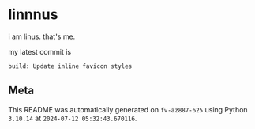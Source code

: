 # linnnus

i am linus. that's me.

my latest commit is

```
build: Update inline favicon styles
```

## Meta

This README was automatically generated on `fv-az887-625` using Python
`3.10.14` at `2024-07-12 05:32:43.670116`.
